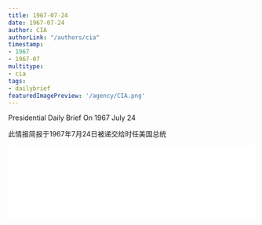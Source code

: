 ```yaml
---
title: 1967-07-24
date: 1967-07-24
author: CIA 
authorLink: "/authors/cia"
timestamp: 
- 1967
- 1967-07
multitype: 
- cia
tags: 
- dailybrief
featuredImagePreview: '/agency/CIA.png'
---
```



Presidential Daily Brief On 1967 July 24

此情报简报于1967年7月24日被递交给时任美国总统

<!--more-->





<div id="over" style="width:100%; overflow:hidden"> <iframe id="sFrame" name="sFrame" frameborder="no" border="0"  allowfullscreen marginwidth="0" scrolling="no" src = " /CIA/1967-07-24.html "  style = " position:absulute; width: 806px; top: 300;" > </iframe> </div>